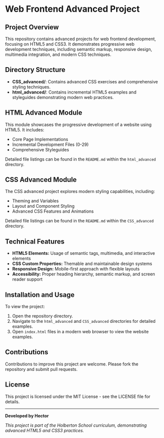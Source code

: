 # Web Frontend Advanced Project

## Project Overview

This repository contains advanced projects for web frontend development, focusing on HTML5 and CSS3. It demonstrates progressive web development techniques, including semantic markup, responsive design, multimedia integration, and modern CSS techniques.

## Directory Structure

- **CSS_advanced/**: Contains advanced CSS exercises and comprehensive styling techniques.
- **html_advanced/**: Contains incremental HTML5 examples and styleguides demonstrating modern web practices.

## HTML Advanced Module

This module showcases the progressive development of a website using HTML5. It includes:
- Core Page Implementations
- Incremental Development Files (0-29)
- Comprehensive Styleguides

Detailed file listings can be found in the `README.md` within the `html_advanced` directory.

## CSS Advanced Module

The CSS advanced project explores modern styling capabilities, including:
- Theming and Variables
- Layout and Component Styling
- Advanced CSS Features and Animations

Detailed file listings can be found in the `README.md` within the `CSS_advanced` directory.

## Technical Features

- **HTML5 Elements:** Usage of semantic tags, multimedia, and interactive elements
- **CSS Custom Properties:** Themable and maintainable design systems
- **Responsive Design:** Mobile-first approach with flexible layouts
- **Accessibility:** Proper heading hierarchy, semantic markup, and screen reader support

## Installation and Usage

To view the project:
1. Open the repository directory.
2. Navigate to the `html_advanced` and `CSS_advanced` directories for detailed examples.
3. Open `index.html` files in a modern web browser to view the website examples.

## Contributions

Contributions to improve this project are welcome. Please fork the repository and submit pull requests.

## License

This project is licensed under the MIT License - see the LICENSE file for details.

---

**Developed by Hector**

*This project is part of the Holberton School curriculum, demonstrating advanced HTML5 and CSS3 practices.*
